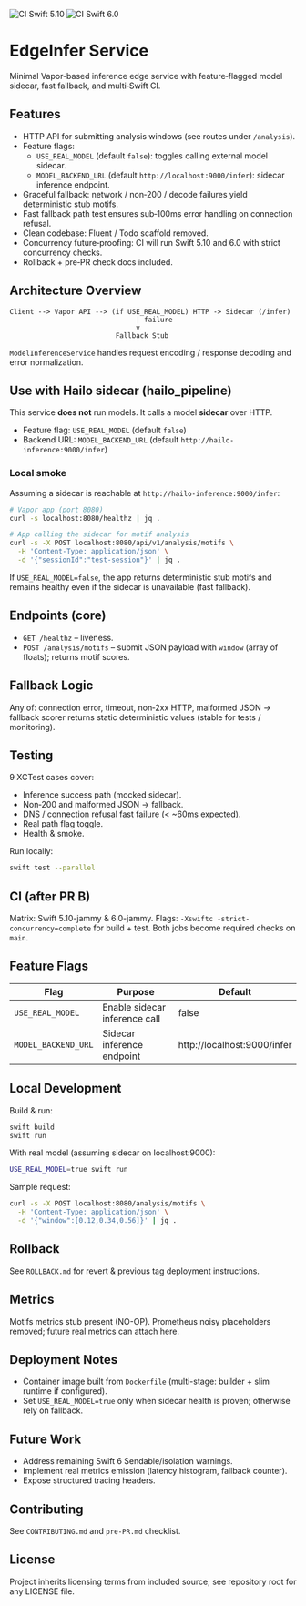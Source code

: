 <!-- Badges (populate after first green CI run on main) -->
![CI Swift 5.10](https://img.shields.io/github/actions/workflow/status/wllmflower2460/pisrv_vapor_docker/ci.yml?label=Swift%205.10&branch=main)
![CI Swift 6.0](https://img.shields.io/github/actions/workflow/status/wllmflower2460/pisrv_vapor_docker/ci.yml?label=Swift%206.0&branch=main)

# EdgeInfer Service

Minimal Vapor-based inference edge service with feature‑flagged model sidecar, fast fallback, and multi‑Swift CI.

## Features
- HTTP API for submitting analysis windows (see routes under `/analysis`).
- Feature flags:
  - `USE_REAL_MODEL` (default `false`): toggles calling external model sidecar.
  - `MODEL_BACKEND_URL` (default `http://localhost:9000/infer`): sidecar inference endpoint.
- Graceful fallback: network / non‑200 / decode failures yield deterministic stub motifs.
- Fast fallback path test ensures sub‑100ms error handling on connection refusal.
- Clean codebase: Fluent / Todo scaffold removed.
- Concurrency future‑proofing: CI will run Swift 5.10 and 6.0 with strict concurrency checks.
- Rollback + pre‑PR check docs included.

## Architecture Overview
```
Client --> Vapor API --> (if USE_REAL_MODEL) HTTP -> Sidecar (/infer)
                               | failure
                               v
                          Fallback Stub
```
`ModelInferenceService` handles request encoding / response decoding and error normalization.

## Use with Hailo sidecar (hailo_pipeline)

This service **does not** run models. It calls a model **sidecar** over HTTP.

- Feature flag: `USE_REAL_MODEL` (default `false`)
- Backend URL: `MODEL_BACKEND_URL` (default `http://hailo-inference:9000/infer`)

### Local smoke
Assuming a sidecar is reachable at `http://hailo-inference:9000/infer`:

```bash
# Vapor app (port 8080)
curl -s localhost:8080/healthz | jq .

# App calling the sidecar for motif analysis
curl -s -X POST localhost:8080/api/v1/analysis/motifs \
  -H 'Content-Type: application/json' \
  -d '{"sessionId":"test-session"}' | jq .
```

If `USE_REAL_MODEL=false`, the app returns deterministic stub motifs and remains healthy
even if the sidecar is unavailable (fast fallback).

## Endpoints (core)
- `GET /healthz` – liveness.
- `POST /analysis/motifs` – submit JSON payload with `window` (array of floats); returns motif scores.

## Fallback Logic
Any of: connection error, timeout, non‑2xx HTTP, malformed JSON → fallback scorer returns static deterministic values (stable for tests / monitoring).

## Testing
9 XCTest cases cover:
- Inference success path (mocked sidecar).
- Non‑200 and malformed JSON → fallback.
- DNS / connection refusal fast failure (< ~60ms expected).
- Real path flag toggle.
- Health & smoke.

Run locally:
```bash
swift test --parallel
```

## CI (after PR B)
Matrix: Swift 5.10-jammy & 6.0-jammy.
Flags: `-Xswiftc -strict-concurrency=complete` for build + test.
Both jobs become required checks on `main`.

## Feature Flags
| Flag | Purpose | Default |
|------|---------|---------|
| `USE_REAL_MODEL` | Enable sidecar inference call | false |
| `MODEL_BACKEND_URL` | Sidecar inference endpoint | http://localhost:9000/infer |

## Local Development
Build & run:
```bash
swift build
swift run
```
With real model (assuming sidecar on localhost:9000):
```bash
USE_REAL_MODEL=true swift run
```

Sample request:
```bash
curl -s -X POST localhost:8080/analysis/motifs \
  -H 'Content-Type: application/json' \
  -d '{"window":[0.12,0.34,0.56]}' | jq .
```

## Rollback
See `ROLLBACK.md` for revert & previous tag deployment instructions.

## Metrics
Motifs metrics stub present (NO-OP). Prometheus noisy placeholders removed; future real metrics can attach here.

## Deployment Notes
- Container image built from `Dockerfile` (multi-stage: builder + slim runtime if configured).
- Set `USE_REAL_MODEL=true` only when sidecar health is proven; otherwise rely on fallback.

## Future Work
- Address remaining Swift 6 Sendable/isolation warnings.
- Implement real metrics emission (latency histogram, fallback counter).
- Expose structured tracing headers.

## Contributing
See `CONTRIBUTING.md` and `pre-PR.md` checklist.

## License
Project inherits licensing terms from included source; see repository root for any LICENSE file.
